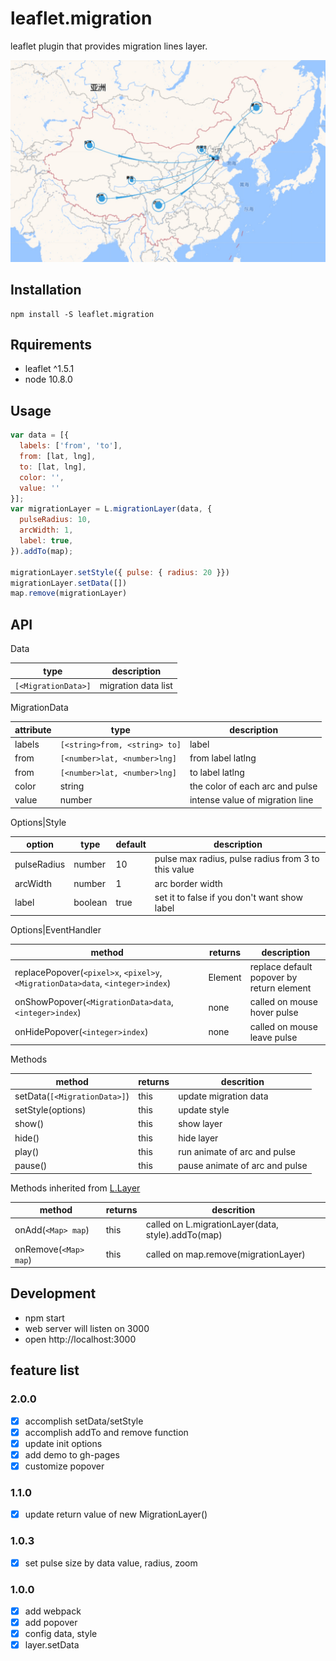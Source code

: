 # leaflet.migration
leaflet plugin that provides migration lines layer.

![alt text](public/example.jpg)

## Installation
```
npm install -S leaflet.migration
```

## Rquirements
- leaflet ^1.5.1
- node 10.8.0

## Usage

```javascript
var data = [{
  labels: ['from', 'to'],
  from: [lat, lng],
  to: [lat, lng],
  color: '',
  value: ''
}];
var migrationLayer = L.migrationLayer(data, {
  pulseRadius: 10,
  arcWidth: 1,
  label: true,
}).addTo(map);

migrationLayer.setStyle({ pulse: { radius: 20 }})
migrationLayer.setData([])
map.remove(migrationLayer)
```

## API

Data

type|description
--|--
`[<MigrationData>]`| migration data list

MigrationData

attribute|type|description
--|--|--
labels|`[<string>from, <string> to]`|label
from|`[<number>lat, <number>lng]`|from label latlng
from|`[<number>lat, <number>lng]`|to label latlng
color|string|the color of each arc and pulse
value|number|intense value of migration line

Options|Style

option|type|default|description
--|--|--|--
pulseRadius|number|10|pulse max radius, pulse radius from 3 to this value
arcWidth|number|1|arc border width
label|boolean|true|set it to false if you don't want show label

Options|EventHandler

method|returns|description
--|--|--
replacePopover(`<pixel>x`, `<pixel>y`, `<MigrationData>data`, `<integer>index`)|Element|replace default popover by return element
onShowPopover(`<MigrationData>data`, `<integer>index`)|none|called on mouse hover pulse
onHidePopover(`<integer>index`)|none|called on mouse leave pulse

Methods

method|returns|descrition
--|--|--
setData(`[<MigrationData>]`)|this|update migration data
setStyle(options)|this|update style
show()|this|show layer
hide()|this|hide layer
play()|this|run animate of arc and pulse
pause()|this|pause animate of arc and pulse

Methods inherited from [L.Layer](https://leafletjs.com/reference-1.5.0.html#layer)

method|returns|descrition
--|--|--
onAdd(`<Map> map`)|this|called on L.migrationLayer(data, style).addTo(map)
onRemove(`<Map> map`)|this|called on map.remove(migrationLayer)

## Development
- npm start
- web server will listen on 3000
- open http://localhost:3000

## feature list
### 2.0.0
- [x] accomplish setData/setStyle
- [x] accomplish addTo and remove function
- [x] update init options
- [x] add demo to gh-pages
- [x] customize popover

### 1.1.0
- [x] update return value of new MigrationLayer()

### 1.0.3
- [x] set pulse size by data value, radius, zoom

### 1.0.0
- [x] add webpack
- [x] add popover
- [x] config data, style
- [x] layer.setData
